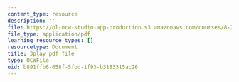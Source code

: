 ```yaml
---
content_type: resource
description: ''
file: https://ol-ocw-studio-app-production.s3.amazonaws.com/courses/8-286-the-early-universe-fall-2013/b891ffb6658f5fbd1f93b3183315ac26_U_Ot1PTuUv4.pdf
file_type: application/pdf
learning_resource_types: []
resourcetype: Document
title: 3play pdf file
type: OCWFile
uid: b891ffb6-658f-5fbd-1f93-b3183315ac26
---
```

